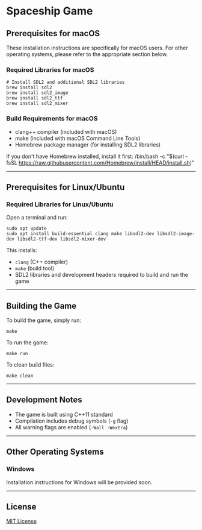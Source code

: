 # Spaceship Game

## Prerequisites for macOS

These installation instructions are specifically for macOS users. For other operating systems, please refer to the appropriate section below.

### Required Libraries for macOS
    # Install SDL2 and additional SDL2 libraries
    brew install sdl2
    brew install sdl2_image
    brew install sdl2_ttf
    brew install sdl2_mixer

### Build Requirements for macOS
- clang++ compiler (included with macOS)
- make (included with macOS Command Line Tools)
- Homebrew package manager (for installing SDL2 libraries)

If you don't have Homebrew installed, install it first:
    /bin/bash -c "$(curl -fsSL https://raw.githubusercontent.com/Homebrew/install/HEAD/install.sh)"

---

## Prerequisites for Linux/Ubuntu

### Required Libraries for Linux/Ubuntu

Open a terminal and run:

    sudo apt update
    sudo apt install build-essential clang make libsdl2-dev libsdl2-image-dev libsdl2-ttf-dev libsdl2-mixer-dev

This installs:
- `clang` (C++ compiler)
- `make` (build tool)
- SDL2 libraries and development headers required to build and run the game

---

## Building the Game

To build the game, simply run:

    make

To run the game:

    make run

To clean build files:

    make clean

---

## Development Notes
- The game is built using C++11 standard
- Compilation includes debug symbols (`-g` flag)
- All warning flags are enabled (`-Wall -Wextra`)

---

## Other Operating Systems

### Windows
Installation instructions for Windows will be provided soon.

---

## License

[MIT License](https://opensource.org/licenses/MIT)
